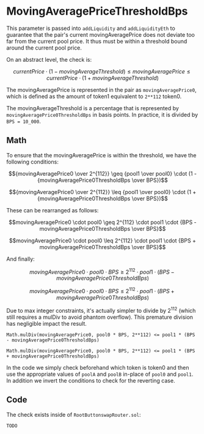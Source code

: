 # MovingAveragePriceThresholdBps

This parameter is passed into `addLiquidity` and `addLiquidityEth` to guarantee that the pair's current movingAveragePrice does not deviate too far from the current pool price. It thus must be within a threshold bound around the current pool price.

On an abstract level, the check is:
```math
currentPrice \cdot (1 - movingAverageThreshold) \leq movingAveragePrice \leq currentPrice \cdot (1 + movingAverageThreshold)
```

The movingAveragePrice is represented in the pair as `movingAveragePrice0`, which is defined as the amount of token1 equivalent to `2**112` token0.

The movingAverageThreshold is a percentage that is represented by `movingAveragePrice0ThresholdBps` in basis points. In practice, it is divided by `BPS = 10_000`.

## Math
To ensure that the movingAveragePrice is within the threshold, we have the following conditions:
```math
{movingAveragePrice0 \over 2^{112}} \geq {pool1 \over pool0} \cdot (1 - {movingAveragePrice0ThresholdBps \over BPS})
```
```math
{movingAveragePrice0 \over 2^{112}} \leq {pool1 \over pool0} \cdot (1 + {movingAveragePrice0ThresholdBps \over BPS})
```
These can be rearranged as follows:
```math
movingAveragePrice0 \cdot pool0 \geq 2^{112} \cdot pool1 \cdot {BPS - movingAveragePrice0ThresholdBps \over BPS}
```
```math
movingAveragePrice0 \cdot pool0 \leq 2^{112} \cdot pool1 \cdot {BPS + movingAveragePrice0ThresholdBps \over BPS}
```
And finally:
```math
movingAveragePrice0 \cdot pool0 \cdot BPS \geq 2^{112} \cdot pool1 \cdot (BPS - movingAveragePrice0ThresholdBps)
```
```math
movingAveragePrice0 \cdot pool0 \cdot BPS \leq 2^{112} \cdot pool1 \cdot (BPS + movingAveragePrice0ThresholdBps)
```

Due to max integer constraints, it's actually simpler to divide by $2^{112}$ (which still requires a mulDiv to avoid phantom overflow).
This premature division has negligible impact the result.
```solidity
Math.mulDiv(movingAveragePrice0, pool0 * BPS, 2**112) <= pool1 * (BPS - movingAveragePrice0ThresholdBps)
```
```solidity
Math.mulDiv(movingAveragePrice0, pool0 * BPS, 2**112) <= pool1 * (BPS + movingAveragePrice0ThresholdBps)
```
In the code we simply check beforehand which token is token0 and then use the appropriate values of `poolA` and `poolB` in-place of `pool0` and `pool1`.
In addition we invert the conditions to check for the reverting case.

## Code
The check exists inside of `RootButtonswapRouter.sol`:
```solidity
TODO
```
